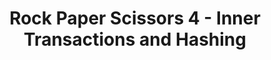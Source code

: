 ---
title: "Rock Paper Scissors 4 - Inner Transactions and Hashing"
description: "Fourth part to building the Rock Paper Scissors game, we now need to be able to determine who the winner of the game was as well as reward the players for winning the game. This video will cover the Inner Transactions and Hashing."
type: "tutorial"
category: "algorand pyteal course,Smart Contract,PyTeal"
difficulty: "Intermediate"
summary: "A video series covering the inner transactions and hashing, to reward the winner"
file_path: ""
image: "https://assets-global.website-files.com/5e39e095596498a8b9624af1/5ffca6e3e0d8ad9231cc2af6_Portfolio-course---final.png"
link: "https://www.youtube.com/watch?v=jH3QWXRzrg4&list=PLpAdAjL5F75CNnmGbz9Dm_k-z5I6Sv9_x&index=12"
status: "open"
---